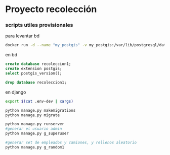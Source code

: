 # Proyecto recolección

### scripts utiles provisionales

para levantar bd
```bash
docker run -d --name "my_postgis" -v my_postgis:/var/lib/postgresql/data -p 5432:5432 -e POSTGRES_PASSWORD=<pass> -e POSTGRES_USER=<user> --network=host postgis/postgis:12-master

```

en bd
```sql
create database recoleccion1;
create extension postgis;
select postgis_version();

drop database recoleccion1;
```
en django

```bash 
export $(cat .env-dev | xargs)

python manage.py makemigrations
python manage.py migrate

python manage.py runserver
#generar el usuario admin
python manage.py g_superuser

#generar set de empleados y camiones, y rellenos aleatorio
python manage.py g_random1
```




